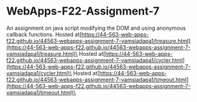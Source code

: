 # WebApps-F22-Assignment-7
An assignment on java script modifying the DOM and using anonymous callback functions.
Hosted at[https://44-563-web-apps-f22.github.io/44563-webapps-assignment-7-vamsiadapa1/treasure.html](https://44-563-web-apps-f22.github.io/44563-webapps-assignment-7-vamsiadapa1/treasure.html)\
Hosted at[https://44-563-web-apps-f22.github.io/44563-webapps-assignment-7-vamsiadapa1/cycler.html](https://44-563-web-apps-f22.github.io/44563-webapps-assignment-7-vamsiadapa1/cycler.html)\
Hosted at[https://44-563-web-apps-f22.github.io/44563-webapps-assignment-7-vamsiadapa1/timeout.html](https://44-563-web-apps-f22.github.io/44563-webapps-assignment-7-vamsiadapa1/timeout.html)\

